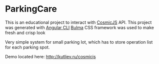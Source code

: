 # ParkingCare

This is an educational project to interact with [CosmicJS](https://cosmicjs.com) API.
This project was generated with [Angular CLI](https://github.com/angular/angular-cli)
[Bulma](https://bulma.io) CSS framework was used to make fresh and crisp look

Very simple system for small parking lot, which has to store operation list for each parking spot.

Demo located here: http://kutliev.ru/cosmicjs
